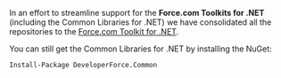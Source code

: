 In an effort to streamline support for the **Force.com Toolkits for .NET** (including the Common Libraries for .NET) we have consolidated all the repositories to the [Force.com Toolkit for .NET](https://github.com/developerforce/Force.com-Toolkit-for-NET).

You can still get the Common Libraries for .NET by installing the NuGet:

```
Install-Package DeveloperForce.Common
```